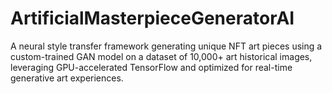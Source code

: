 # ArtificialMasterpieceGeneratorAI
A neural style transfer framework generating unique NFT art pieces using a custom-trained GAN model on a dataset of 10,000+ art historical images, leveraging GPU-accelerated TensorFlow and optimized for real-time generative art experiences.
